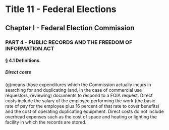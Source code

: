 
# Title 11 - Federal Elections
## Chapter I - Federal Election Commission
### PART 4 - PUBLIC RECORDS AND THE FREEDOM OF INFORMATION ACT
#### § 4.1 Definitions.
##### Direct costs

(g)means those expenditures which the Commission actually incurs in searching for and duplicating (and, in the case of commercial use requestors, reviewing) documents to respond to a FOIA request. Direct costs include the salary of the employee performing the work (the basic rate of pay for the employee plus 16 percent of that rate to cover benefits) and the cost of operating duplicating equipment. Direct costs do not include overhead expenses such as the cost of space and heating or lighting the facility in which the records are stored.
